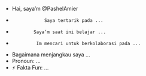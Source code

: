 - Hai, saya’m @PashelAmier
-                 Saya tertarik pada ...               
-             Saya’m saat ini belajar ...           
-             ️ Im mencari untuk berkolaborasi pada ...           
- Bagaimana menjangkau saya ...
- Pronoun: ...
- ⚡ Fakta Fun: ...

<!---
PashelAmier/PashelAmier adalah repositori khusus ✨ karena README.md (berkas ini) muncul pada profil GitHub Anda.
Anda dapat klik tautan Preview untuk melihat perubahan Anda.
--->
